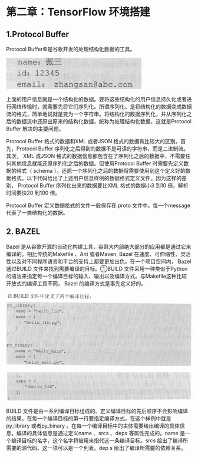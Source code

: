 # 第二章：TensorFlow 环境搭建

## 1.Protocol Buffer

Protocol Buffer©是谷歌开发的处理结构化数据的工具。

![1547184660709](/images/1.png)

上面的用户信息就是一个结构化的数据。要将这些结构化的用户信息持久化或者进行网络传输时，就需要先将它们序列化。所谓序列化，是将结构化的数据变成数据流的格式，简单地说就是变为一个字符串。将结构化的数据序列化，井从序列化之后的数据流中还原出原来的结构化数据，统称为处理结构化数据，这就是Protocol Buffer 解决的主要问题。

Protocol Buffer 格式的数据和XML 或者JSON 格式的数据有比较大的区别。首先，Protocol Buffer 序列化之后得到的数据不是可读的字符串，而是二进制流。其次， XML 或JSON 格式的数据信息都包含在了序列化之后的数据中，不需要任何其他信息就能还原序列化之后的数据。但使用Protocol Buffer 时需要先定义数据的格式（ schema ）。还原一个序列化之后的数据将需要使用到这个定义好的数据格式。以下代码给出了上述用户信息样例的数据格式定义文件。因为这样的差别， Protocol Buffer 序列化出来的数据要比XML 格式的数据小3 到10 倍，解析时间要快20 到100 倍。

Protocol Buffer 定义数据格式的文件一般保存在.proto 文件中。每一个message 代表了一类结构化的数据。

## 2. BAZEL

Bazel 是从谷歌开源的自动化构建工具，谷哥大内部绝大部分的应用都是通过它来编译的。相比传统的Makefile 、Ant 或者Maven, Bazel 在速度、可伸缩性、灵活性以及对不同程序语言和平台的支持上都要更加出色。在一个项目空间内， Bazel 通过BUILD 文件来找到需要编译的目标。①BUILD 文件采用一种类似于Python 的语法来指定每一个编译目标的输入、输出以及编译方式。与Makefile这种比较开放式的编译工具不同， Bazel 的编译方式是事先定义好的。

![](/images/2.png)

![](/images/3.png)

BUILD 文件是由一系列编译目标组成的。定义编译目标的先后顺序不会影响编译的结果。在每一个编译目标的第一行要指定编译方式，在这个样例中就是py_library 或者py_binary 。在每一个编译目标中的主体需要给出编译的具体信息。编译的具体信息是通过定义name 、srcs 、deps 等属性完成的。name 是一个编译目标的名字，这个名字将被用来指代这一条编译目标。srcs 给出了编译所需要的源代码，这一项可以是一个列表。dep s 给出了编译所需要的依赖关系。